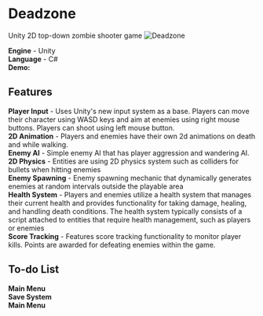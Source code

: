 # Deadzone
Unity 2D top-down zombie shooter game
![Deadzone](https://github.com/ElijahTam-od/Deadzone/assets/163732378/8800465e-3c14-46bf-9498-da9b5408e815)

**Engine** - Unity <br />
**Language** - C# <br />
**Demo:** <br />

## Features<br />
**Player Input** - Uses Unity's new input system as a base. Players can move their character using WASD keys and aim at enemies using right mouse buttons. Players can shoot using left mouse button.<br />
**2D Animation** - Players and enemies have their own 2d animations on death and while walking.<br />
**Enemy AI** - Simple enemy AI that has player aggression and wandering AI.<br />
**2D Physics** - Entities are using 2D physics system such as colliders for bullets when hitting enemies<br />
**Enemy Spawning** - Enemy spawning mechanic that dynamically generates enemies at random intervals outside the playable area<br />
**Health System** - Players and enemies utilize a health system that manages their current health and provides functionality for taking damage, healing, and handling death conditions. The health system typically consists of a script attached to entities that require health management, such as players or enemies<br />
**Score Tracking** - Features score tracking functionality to monitor player kills. Points are awarded for defeating enemies within the game.<br />

## To-do List<br />
**Main Menu**<br />
**Save System**<br />
**Main Menu**<br />
